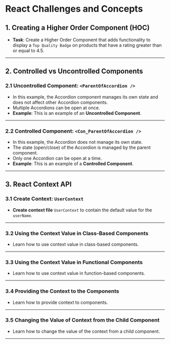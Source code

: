 # React Challenges and Concepts

## 1. Creating a Higher Order Component (HOC)

- **Task**: Create a Higher Order Component that adds functionality to display a `Top Quality Badge` on products that have a rating greater than or equal to 4.5.

---

## 2. Controlled vs Uncontrolled Components

### 2.1 Uncontrolled Component: `<ParentOfAccordion />`

- In this example, the Accordion component manages its own state and does not affect other Accordion components.
- Multiple Accordions can be open at once.
- **Example**: This is an example of an **Uncontrolled Component**.

---

### 2.2 Controlled Component: `<Con_ParentOfAccordion />`

- In this example, the Accordion does not manage its own state.
- The state (open/close) of the Accordion is managed by the parent component.
- Only one Accordion can be open at a time.
- **Example**: This is an example of a **Controlled Component**.

---

## 3. React Context API

### 3.1 Create Context: `UserContext`

- **Create context file** `UserContext` to contain the default value for the `userName`.

---

### 3.2 Using the Context Value in Class-Based Components

- Learn how to use context value in class-based components.

---

### 3.3 Using the Context Value in Functional Components

- Learn how to use context value in function-based components.

---

### 3.4 Providing the Context to the Components

- Learn how to provide context to components.

---

### 3.5 Changing the Value of Context from the Child Component

- Learn how to change the value of the context from a child component.

---
